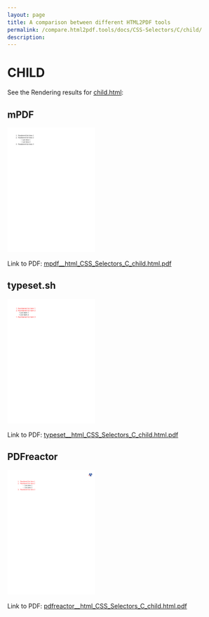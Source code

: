 ```yaml
---
layout: page
title: A comparison between different HTML2PDF tools
permalink: /compare.html2pdf.tools/docs/CSS-Selectors/C/child/
description: 
---
```


# CHILD

See the Rendering results for [child.html](/html/CSS%20Selectors/C/child.html):

## mPDF
![](mpdf__html_CSS_Selectors_C_child.html.png) 

Link to PDF: [mpdf__html_CSS_Selectors_C_child.html.pdf](mpdf__html_CSS_Selectors_C_child.html.pdf)

## typeset.sh
![](typeset__html_CSS_Selectors_C_child.html.png) 

Link to PDF: [typeset__html_CSS_Selectors_C_child.html.pdf](typeset__html_CSS_Selectors_C_child.html.pdf)

## PDFreactor
![](pdfreactor__html_CSS_Selectors_C_child.html.png) 

Link to PDF: [pdfreactor__html_CSS_Selectors_C_child.html.pdf](pdfreactor__html_CSS_Selectors_C_child.html.pdf)
